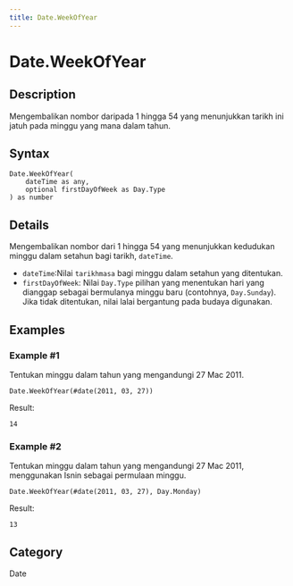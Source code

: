 ```yaml
---
title: Date.WeekOfYear
---
```


# Date.WeekOfYear


## Description

Mengembalikan nombor daripada 1 hingga 54 yang menunjukkan tarikh ini jatuh pada minggu yang mana dalam tahun.


## Syntax

```powerquery
Date.WeekOfYear(
    dateTime as any,
    optional firstDayOfWeek as Day.Type
) as number
```


## Details

Mengembalikan nombor dari 1 hingga 54 yang menunjukkan kedudukan minggu dalam setahun bagi tarikh, <code>dateTime</code>. <ul>        <li><code>dateTime</code>:Nilai <code>tarikhmasa</code> bagi minggu dalam setahun yang ditentukan.</li>        <li><code>firstDayOfWeek</code>: Nilai <code>Day.Type</code> pilihan yang menentukan hari yang dianggap sebagai bermulanya minggu baru (contohnya, <code>Day.Sunday</code>). Jika tidak ditentukan, nilai lalai bergantung pada budaya digunakan.</li>      </ul>


## Examples

### Example #1 
Tentukan minggu dalam tahun yang mengandungi 27 Mac 2011.
```powerquery
Date.WeekOfYear(#date(2011, 03, 27))
```

Result: 
```powerquery
14
```


### Example #2 
Tentukan minggu dalam tahun yang mengandungi 27 Mac 2011, menggunakan Isnin sebagai permulaan minggu.
```powerquery
Date.WeekOfYear(#date(2011, 03, 27), Day.Monday)
```

Result: 
```powerquery
13
```




## Category
Date
